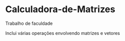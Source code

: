 # Calculadora-de-Matrizes
Trabalho de faculdade

Inclui várias operações envolvendo matrizes e vetores